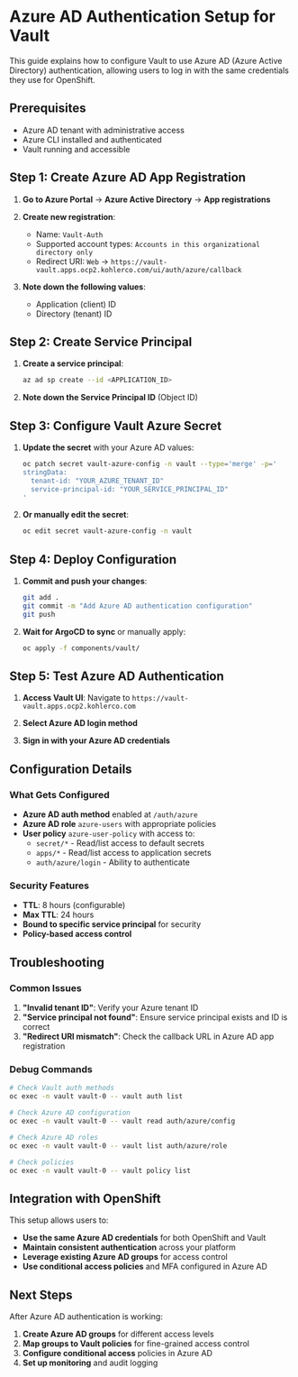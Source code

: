 # Azure AD Authentication Setup for Vault

This guide explains how to configure Vault to use Azure AD (Azure Active Directory) authentication, allowing users to log in with the same credentials they use for OpenShift.

## Prerequisites

- Azure AD tenant with administrative access
- Azure CLI installed and authenticated
- Vault running and accessible

## Step 1: Create Azure AD App Registration

1. **Go to Azure Portal** → **Azure Active Directory** → **App registrations**

2. **Create new registration**:
   - Name: `Vault-Auth`
   - Supported account types: `Accounts in this organizational directory only`
   - Redirect URI: `Web` → `https://vault-vault.apps.ocp2.kohlerco.com/ui/auth/azure/callback`

3. **Note down the following values**:
   - Application (client) ID
   - Directory (tenant) ID

## Step 2: Create Service Principal

1. **Create a service principal**:
   ```bash
   az ad sp create --id <APPLICATION_ID>
   ```

2. **Note down the Service Principal ID** (Object ID)

## Step 3: Configure Vault Azure Secret

1. **Update the secret** with your Azure AD values:
   ```bash
   oc patch secret vault-azure-config -n vault --type='merge' -p='
   stringData:
     tenant-id: "YOUR_AZURE_TENANT_ID"
     service-principal-id: "YOUR_SERVICE_PRINCIPAL_ID"
   '
   ```

2. **Or manually edit the secret**:
   ```bash
   oc edit secret vault-azure-config -n vault
   ```

## Step 4: Deploy Configuration

1. **Commit and push your changes**:
   ```bash
   git add .
   git commit -m "Add Azure AD authentication configuration"
   git push
   ```

2. **Wait for ArgoCD to sync** or manually apply:
   ```bash
   oc apply -f components/vault/
   ```

## Step 5: Test Azure AD Authentication

1. **Access Vault UI**: Navigate to `https://vault-vault.apps.ocp2.kohlerco.com`

2. **Select Azure AD login method**

3. **Sign in with your Azure AD credentials**

## Configuration Details

### What Gets Configured

- **Azure AD auth method** enabled at `/auth/azure`
- **Azure AD role** `azure-users` with appropriate policies
- **User policy** `azure-user-policy` with access to:
  - `secret/*` - Read/list access to default secrets
  - `apps/*` - Read/list access to application secrets
  - `auth/azure/login` - Ability to authenticate

### Security Features

- **TTL**: 8 hours (configurable)
- **Max TTL**: 24 hours
- **Bound to specific service principal** for security
- **Policy-based access control**

## Troubleshooting

### Common Issues

1. **"Invalid tenant ID"**: Verify your Azure tenant ID
2. **"Service principal not found"**: Ensure service principal exists and ID is correct
3. **"Redirect URI mismatch"**: Check the callback URL in Azure AD app registration

### Debug Commands

```bash
# Check Vault auth methods
oc exec -n vault vault-0 -- vault auth list

# Check Azure AD configuration
oc exec -n vault vault-0 -- vault read auth/azure/config

# Check Azure AD roles
oc exec -n vault vault-0 -- vault list auth/azure/role

# Check policies
oc exec -n vault vault-0 -- vault policy list
```

## Integration with OpenShift

This setup allows users to:
- **Use the same Azure AD credentials** for both OpenShift and Vault
- **Maintain consistent authentication** across your platform
- **Leverage existing Azure AD groups** for access control
- **Use conditional access policies** and MFA configured in Azure AD

## Next Steps

After Azure AD authentication is working:
1. **Create Azure AD groups** for different access levels
2. **Map groups to Vault policies** for fine-grained access control
3. **Configure conditional access** policies in Azure AD
4. **Set up monitoring** and audit logging
